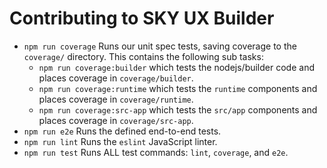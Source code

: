 # Contributing to SKY UX Builder

- `npm run coverage` Runs our unit spec tests, saving coverage to the `coverage/` directory.  This contains the following sub tasks:
  - `npm run coverage:builder` which tests the nodejs/builder code and places coverage in `coverage/builder`.
  - `npm run coverage:runtime` which tests the `runtime` components and places coverage in `coverage/runtime`.
  - `npm run coverage:src-app` which tests the `src/app` components and places coverage in `coverage/src-app`.
- `npm run e2e` Runs the defined end-to-end tests.
- `npm run lint` Runs the `eslint` JavaScript linter.
- `npm run test` Runs ALL test commands: `lint`, `coverage`, and `e2e`.
